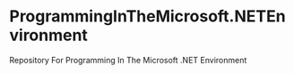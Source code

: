 # ProgrammingInTheMicrosoft.NETEnvironment
Repository For Programming In The Microsoft .NET Environment
